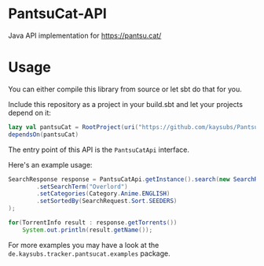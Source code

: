 # PantsuCat-API
Java API implementation for https://pantsu.cat/

# Usage
You can either compile this library from source or let sbt do that for you.

Include this repository as a project in your build.sbt and let your projects depend on it:
``` sbt
lazy val pantsuCat = RootProject(uri("https://github.com/kaysubs/PantsuCat-API.git"))
dependsOn(pantsuCat)
```

The entry point of this API is the `PantsuCatApi` interface.

Here's an example usage:
``` Java
SearchResponse response = PantsuCatApi.getInstance().search(new SearchRequest()
        .setSearchTerm("Overlord")
        .setCategories(Category.Anime.ENGLISH)
        .setSortedBy(SearchRequest.Sort.SEEDERS)
);

for(TorrentInfo result : response.getTorrents())
    System.out.println(result.getName());
```

For more examples you may have a look at the `de.kaysubs.tracker.pantsucat.examples` package.
